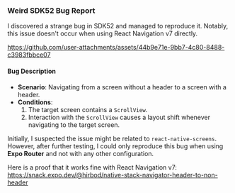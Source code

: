 ### Weird SDK52 Bug Report

I discovered a strange bug in SDK52 and managed to reproduce it. Notably, this issue doesn't occur when using React Navigation v7 directly.

https://github.com/user-attachments/assets/44b9e71e-9bb7-4c80-8488-c3983fbbce07

#### Bug Description

- **Scenario**: Navigating from a screen without a header to a screen with a header.
- **Conditions**:
  1. The target screen contains a `ScrollView`.
  2. Interaction with the `ScrollView` causes a layout shift whenever navigating to the target screen.

Initially, I suspected the issue might be related to `react-native-screens`. However, after further testing, I could only reproduce this bug when using **Expo Router** and not with any other configuration.

Here is a proof that it works fine with React Navigation v7:
https://snack.expo.dev/@hirbod/native-stack-navigator-header-to-non-header
